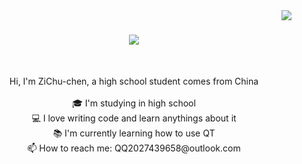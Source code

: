 <img align="right" src="https://visitor-badge.laobi.icu/badge?page_id=zumrudu-anka.zumrudu-anka">

<h1 align="center">
  <a href="https://git.io/typing-svg">
    <img src="https://readme-typing-svg.herokuapp.com/?lines=Hello,+There!+👋;This+is+ZiChu-chen....;Nice+to+meet+you!&center=true&size=30">
  </a>
</h1>
<br>
<p align="center">
  Hi, I'm ZiChu-chen, a high school student comes from China
  <br>
  <br>
  🎓 I'm studying in high school
  <br>
  💻 I love writing code and learn anythings about it
  <br>
  📚 I'm currently learning how to use QT
  <br>
  📫 How to reach me: <a>QQ2027439658@outlook.com</a>
</p>


<!--
**zumrudu-anka/zumrudu-anka** is a ✨ _special_ ✨ repository because its `README.md` (this file) appears on your GitHub profile.

Here are some ideas to get you started:

- 🔭 I’m currently working on ...
- 🌱 I’m currently learning ...
- 👯 I’m looking to collaborate on ...
- 🤔 I’m looking for help with ...
- 💬 Ask me about ...
- 📫 How to reach me: ...
- 😄 Pronouns: ...
- ⚡ Fun fact: ...


Notes: If you want use this readme, firstly star it please. If you can't align your repositories like this, please change your repository desription to shorter than now. Maybe 4 or 5 word will be good.
-->
